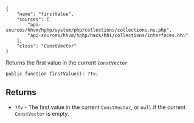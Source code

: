 ``` yamlmeta
{
    "name": "firstValue",
    "sources": [
        "api-sources/hhvm/hphp/system/php/collections/collections.ns.php",
        "api-sources/hhvm/hphp/hack/hhi/collections/interfaces.hhi"
    ],
    "class": "ConstVector"
}
```




Returns the first value in the current ` ConstVector `




``` Hack
public function firstValue(): ?Tv;
```




## Returns




+ ` ?Tv ` - The first value in the current `` ConstVector ``, or ``` null ``` if the
  current ```` ConstVector ```` is empty.
<!-- HHAPIDOC -->
